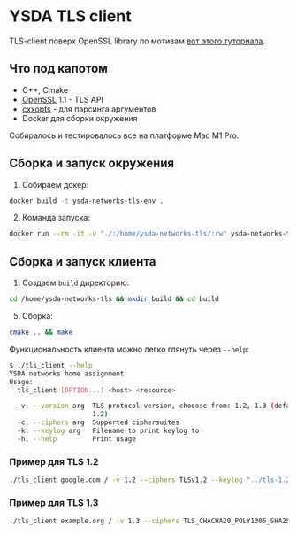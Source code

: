 # YSDA TLS client

TLS-client поверх OpenSSL library по мотивам [вот этого туториала](https://wiki.openssl.org/index.php/SSL/TLS_Client).

## Что под капотом

- C++, Cmake
- [OpenSSL](https://www.openssl.org) 1.1 - TLS API
- [cxxopts](https://github.com/jarro2783/cxxopts) - для парсинга аргументов
- Docker для сборки окружения

Собиралось и тестировалось все на платформе Mac M1 Pro.

## Сборка и запуск окружения

1. Собираем докер:
```bash
docker build -t ysda-networks-tls-env .
```
2. Команда запуска:
```bash
docker run --rm -it -v "./:/home/ysda-networks-tls/:rw" ysda-networks-tls-env /bin/bash
```

## Сборка и запуск клиента

1. Создаем `build` директорию:
```bash
cd /home/ysda-networks-tls && mkdir build && cd build
```
5. Сборка:
```bash
cmake .. && make
```

Функциональность клиента можно легко глянуть через `--help`:
```bash
$ ./tls_client --help
YSDA networks home assignment
Usage:
  tls_client [OPTION...] <host> <resource>

  -v, --version arg  TLS protocol version, chooose from: 1.2, 1.3 (default:
                     1.2)
  -c, --ciphers arg  Supported ciphersuites
  -k, --keylog arg   Filename to print keylog to
  -h, --help         Print usage
```

### Пример для TLS 1.2

```bash
./tls_client google.com / -v 1.2 --ciphers TLSv1.2 --keylog "../tls-1.2.keylog"
```

### Пример для TLS 1.3

```bash
./tls_client example.org / -v 1.3 --ciphers TLS_CHACHA20_POLY1305_SHA256 --keylog "../tls-1.3.keylog"
```
